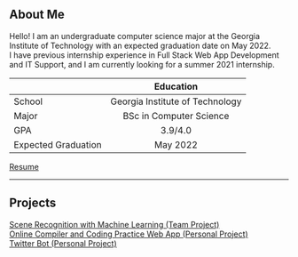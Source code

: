 ## About Me
Hello! I am an undergraduate computer science major at the Georgia Institute of Technology with an expected graduation date on May 2022. <br/> I have previous internship experience in Full Stack Web App Development and IT Support, and I am currently looking for a summer 2021 internship.

|          |     Education |
|----------|:-------------:|
| School   |  Georgia Institute of Technology | 
| Major    |    BSc in Computer Science   |
| GPA      | 3.9/4.0 |
| Expected Graduation| May 2022 |

[Resume](/Resume.pdf)

---

## Projects

[Scene Recognition with Machine Learning (Team Project)](/ml_scene.md)
<br/>
[Online Compiler and Coding Practice Web App (Personal Project)](https://codetracer.herokuapp.com/)
<br/>
[Twitter Bot (Personal Project)](https://github.com/george-ye45/twitter-bot)

